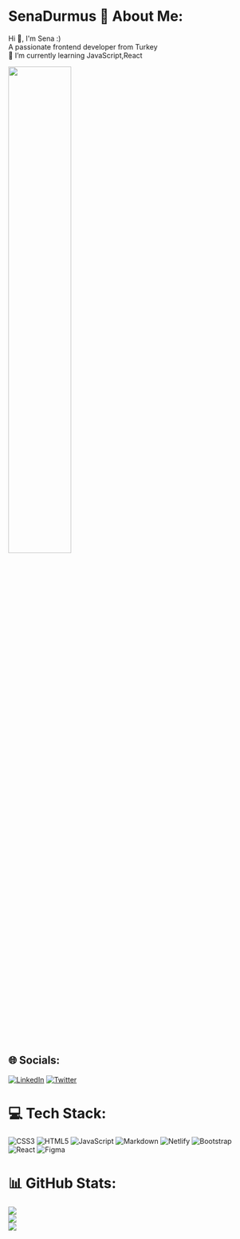 # SenaDurmus 💫 About Me:
Hi 👋, I'm Sena :)<br>A passionate frontend developer from Turkey<br>🌱 I’m currently learning JavaScript,React

[<img src="https://giphy.com/gifs/pudgypenguins-data-code-coding-2IudUHdI075HL02Pkk" width="50%">](https://www.youtube.com/watch?v=Hc79sDi3f0U "Now in Android: 55")

## 🌐 Socials:
[![LinkedIn](https://img.shields.io/badge/LinkedIn-%230077B5.svg?logo=linkedin&logoColor=white)](https://linkedin.com/in/https://www.linkedin.com/in/sena-durmus/) [![Twitter](https://img.shields.io/badge/Twitter-%231DA1F2.svg?logo=Twitter&logoColor=white)](https://twitter.com/https://twitter.com/cesedu02?t=nnmbpo6ld8e8ivz4ccxy0w&s=33) 

# 💻 Tech Stack:
![CSS3](https://img.shields.io/badge/css3-%231572B6.svg?style=for-the-badge&logo=css3&logoColor=white) ![HTML5](https://img.shields.io/badge/html5-%23E34F26.svg?style=for-the-badge&logo=html5&logoColor=white) ![JavaScript](https://img.shields.io/badge/javascript-%23323330.svg?style=for-the-badge&logo=javascript&logoColor=%23F7DF1E) ![Markdown](https://img.shields.io/badge/markdown-%23000000.svg?style=for-the-badge&logo=markdown&logoColor=white) ![Netlify](https://img.shields.io/badge/netlify-%23000000.svg?style=for-the-badge&logo=netlify&logoColor=#00C7B7) ![Bootstrap](https://img.shields.io/badge/bootstrap-%23563D7C.svg?style=for-the-badge&logo=bootstrap&logoColor=white) ![React](https://img.shields.io/badge/react-%2320232a.svg?style=for-the-badge&logo=react&logoColor=%2361DAFB) 	![Figma](https://img.shields.io/badge/figma-%23F24E1E.svg?style=for-the-badge&logo=figma&logoColor=white)
# 📊 GitHub Stats:
![](https://github-readme-stats.vercel.app/api?username=cesedu&theme=midnight-purple&hide_border=false&include_all_commits=false&count_private=false)<br/>
![](https://github-readme-streak-stats.herokuapp.com/?user=cesedu&theme=midnight-purple&hide_border=false)<br/>
![](https://github-readme-stats.vercel.app/api/top-langs/?username=cesedu&theme=midnight-purple&hide_border=false&include_all_commits=false&count_private=false&layout=compact)



